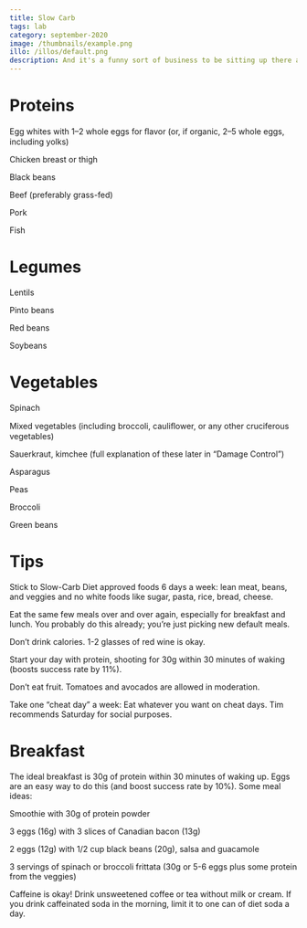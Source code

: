 ```yaml
---
title: Slow Carb
tags: lab
category: september-2020
image: /thumbnails/example.png
illo: /illos/default.png
description: And it's a funny sort of business to be sitting up there at your desk, talking down at your subordinates from up there, especially when you have to go right up close because the boss is hard of hearing. Well, there's still some hope; once I've got the money together to pay off my parents' debt to him - another five or six years I suppose - that's definitely what I'll do.
---
```


# Proteins
Egg whites with 1–2 whole eggs for ﬂavor (or, if organic, 2–5 whole eggs, including yolks)

Chicken breast or thigh

Black beans

Beef (preferably grass-fed)

Pork

Fish

# Legumes
Lentils

Pinto beans

Red beans

Soybeans

# Vegetables
Spinach

Mixed vegetables (including broccoli, cauliﬂower, or any other cruciferous vegetables)

Sauerkraut, kimchee (full explanation of these later in “Damage Control”)

Asparagus

Peas

Broccoli

Green beans

# Tips
Stick to Slow-Carb Diet approved foods 6 days a week: lean meat, beans, and veggies and no white foods like sugar, pasta, rice, bread, cheese.

Eat the same few meals over and over again, especially for breakfast and lunch. You probably do this already; you’re just picking new default meals.

Don’t drink calories. 1-2 glasses of red wine is okay.

Start your day with protein, shooting for 30g within 30 minutes of waking (boosts success rate by 11%).

Don’t eat fruit. Tomatoes and avocados are allowed in moderation.

Take one “cheat day” a week: Eat whatever you want on cheat days. Tim recommends Saturday for social purposes.

# Breakfast
The ideal breakfast is 30g of protein within 30 minutes of waking up. Eggs are an easy way to do this (and boost success rate by 10%). Some meal ideas:

Smoothie with 30g of protein powder

3 eggs (16g) with 3 slices of Canadian bacon (13g)

2 eggs (12g) with 1/2 cup black beans (20g), salsa and guacamole

3 servings of spinach or broccoli frittata (30g or
5-6 eggs plus some protein from the veggies)

Caffeine is okay! Drink unsweetened coffee or tea without milk or cream. If you drink caffeinated soda in the morning, limit it to one can of diet soda a day.